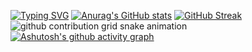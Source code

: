 [![Typing SVG](https://readme-typing-svg.herokuapp.com?font=Ma+Shan+Zheng&pause=1000&color=00D30C&width=435&lines=%E8%BF%99%E6%98%AF%E4%B8%80%E4%BD%8D%E8%BF%87%E6%B0%94%E7%9A%84%E8%80%81%E8%BD%A6%E8%BD%A6~;%E5%88%AB%E7%9C%8B%E5%95%A6%EF%BC%8C%E5%90%8E%E9%9D%A2%E4%BB%80%E4%B9%88%E9%83%BD%E6%B2%A1%E6%9C%89%E4%BA%86XD)](https://git.io/typing-svg)
[![Anurag's GitHub stats](https://github-readme-stats.vercel.app/api?username=Huaxidesu&count_private=true&show_icons=true&theme=great-gatsby)](https://github.com/anuraghazra/github-readme-stats)
[![GitHub Streak](https://streak-stats.demolab.com?user=huaxidesu%40gmail.com&theme=onedark-duo&hide_border=%E9%94%99%E8%AF%AF%E7%9A%84&locale=zh_Hans)](https://git.io/streak-stats)
<picture>
  <source media="(prefers-color-scheme: dark)" srcset="https://raw.githubusercontent.com/Huaxidesu/Huaxidesu/output/github-snake-dark.svg">
  <source media="(prefers-color-scheme: light)" srcset="https://raw.githubusercontent.com/Huaxidesu/Huaxidesu/output/github-snake.svg">
  <img alt="github contribution grid snake animation" src="https://raw.githubusercontent.com/Huaxidesu/Huaxidesu/output/github-snake.svg">
</picture>
[![Ashutosh's github activity graph](https://github-readme-activity-graph.cyclic.app/graph?username=Huaxidesu&theme=xcode)](https://github.com/ashutosh00710/github-readme-activity-graph)
